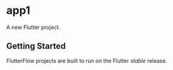 # app1

A new Flutter project.

## Getting Started

FlutterFlow projects are built to run on the Flutter _stable_ release.
